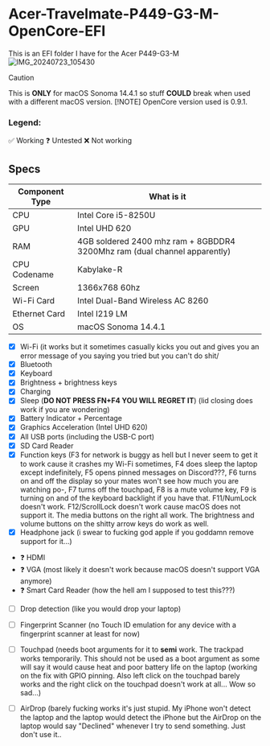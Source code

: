 # Acer-Travelmate-P449-G3-M-OpenCore-EFI
This is an EFI folder I have for the Acer P449-G3-M
![IMG_20240723_105430](https://github.com/user-attachments/assets/b50c4b27-0ca5-4f79-b240-63e9f4437f4e)
> [!CAUTION]
> This is **ONLY** for macOS Sonoma 14.4.1 so stuff **COULD** break when used with a different macOS version.
> [!NOTE]
> OpenCore version used is 0.9.1.
### Legend:
✅ Working
❓ Untested
❌ Not working
## Specs
| Component Type | What is it |
| ------------- | ------------- |
| CPU | Intel Core i5-8250U |
| GPU | Intel UHD 620 |
| RAM | 4GB soldered 2400 mhz ram + 8GBDDR4 3200Mhz ram (dual channel apparently) |
| CPU Codename | Kabylake-R |
| Screen | 1366x768 60hz |
| Wi-Fi Card | Intel Dual-Band Wireless AC 8260 |
| Ethernet Card | Intel I219 LM |
| OS | macOS Sonoma 14.4.1 |

- [X] Wi-Fi (it works but it sometimes casually kicks you out and gives you an error message of you saying you tried but you can't do shit/
- [X] Bluetooth
- [X] Keyboard
- [X] Brightness + brightness keys
- [X] Charging
- [X] Sleep (**DO NOT PRESS FN+F4 YOU WILL REGRET IT**) (lid closing does work if you are wondering)
- [X] Battery Indicator + Percentage
- [X] Graphics Acceleration (Intel UHD 620)
- [X] All USB ports (including the USB-C port)
- [X] SD Card Reader
- [X] Function keys (F3 for network is buggy as hell but I never seem to get it to work cause it crashes my Wi-Fi sometimes, F4 does sleep the laptop except indefinitely, F5 opens pinned messages on Discord???, F6 turns on and off the display so your mates won't see how much you are watching po-, F7 turns off the touchpad, F8 is a mute volume key, F9 is turning on and of the keyboard backlight if you have that. F11/NumLock doesn't work. F12/ScrollLock doesn't work cause macOS does not support it. The media buttons on the right all work. The brightness and volume buttons on the shitty arrow keys do work as well.
- [X] Headphone jack (i swear to fucking god apple if you goddamn remove support for it...)
- ❓ HDMI
- ❓ VGA (most likely it doesn't work because macOS doesn't support VGA anymore)
- ❓ Smart Card Reader (how the hell am I supposed to test this???)
- [ ] Drop detection (like you would drop your laptop)
- [ ] Fingerprint Scanner (no Touch ID emulation for any device with a fingerprint scanner at least for now)
- [ ] Touchpad (needs boot arguments for it to **semi** work. The trackpad works temporarily. This should not be used as a boot argument as some will say it would cause heat and poor battery life on the laptop (working on the fix with GPIO pinning. Also left click on the touchpad barely works and the right click on the touchpad doesn't work at all... Wow so sad...)
- [ ] AirDrop (barely fucking works it's just stupid. My iPhone won't detect the laptop and the laptop would detect the iPhone but the AirDrop on the laptop would say "Declined" whenever I try to send something. Just don't use it..


